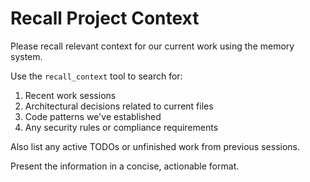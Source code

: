 # Recall Project Context

Please recall relevant context for our current work using the memory system.

Use the `recall_context` tool to search for:
1. Recent work sessions
2. Architectural decisions related to current files
3. Code patterns we've established
4. Any security rules or compliance requirements

Also list any active TODOs or unfinished work from previous sessions.

Present the information in a concise, actionable format.